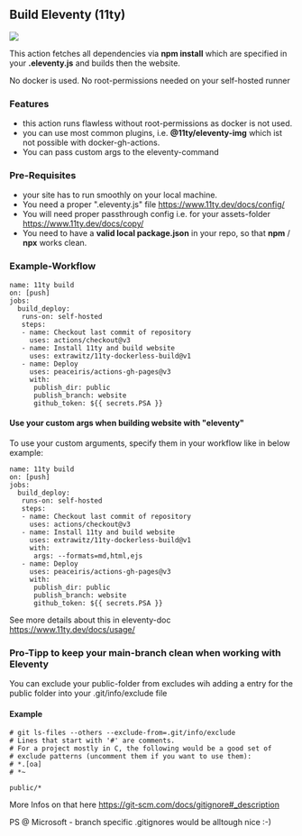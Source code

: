 ## Build Eleventy (11ty)

![](IdthKOzqFA-350.avif)

This action fetches all dependencies via **npm install** which are specified in your **.eleventy.js** and builds then the website.

No docker is used. No root-permissions needed on your self-hosted runner

### Features
- this action runs flawless without root-permissions as docker is not used.
- you can use most common plugins, i.e. **@11ty/eleventy-img** which ist not possible with docker-gh-actions.
- You can pass custom args to the eleventy-command

### Pre-Requisites
- your site has to run smoothly on your local machine.
- You need a proper ".eleventy.js" file https://www.11ty.dev/docs/config/
- You will need proper passthrough config i.e. for your assets-folder https://www.11ty.dev/docs/copy/
- You need to have a **valid local package.json** in your repo, so that **npm** / **npx** works clean.

### Example-Workflow

```
name: 11ty build
on: [push]
jobs:
  build_deploy:
   runs-on: self-hosted
   steps:
   - name: Checkout last commit of repository
	 uses: actions/checkout@v3
   - name: Install 11ty and build website
	 uses: extrawitz/11ty-dockerless-build@v1
   - name: Deploy
	 uses: peaceiris/actions-gh-pages@v3
	 with:
	  publish_dir: public
	  publish_branch: website
	  github_token: ${{ secrets.PSA }}
```

#### Use your custom args when building website with "eleventy"

To use your custom arguments, specify them in your workflow like in below example:

```
name: 11ty build
on: [push]
jobs:
  build_deploy:
   runs-on: self-hosted
   steps:
   - name: Checkout last commit of repository
	 uses: actions/checkout@v3
   - name: Install 11ty and build website
	 uses: extrawitz/11ty-dockerless-build@v1
	 with:
	  args: --formats=md,html,ejs
   - name: Deploy
	 uses: peaceiris/actions-gh-pages@v3
	 with:
	  publish_dir: public
	  publish_branch: website
	  github_token: ${{ secrets.PSA }}
```

See more details about this in eleventy-doc
https://www.11ty.dev/docs/usage/

### Pro-Tipp to keep your main-branch clean when working with Eleventy

You can exclude your public-folder from excludes wih adding a entry for the public folder into your .git/info/exclude file

#### Example
```
# git ls-files --others --exclude-from=.git/info/exclude
# Lines that start with '#' are comments.
# For a project mostly in C, the following would be a good set of
# exclude patterns (uncomment them if you want to use them):
# *.[oa]
# *~

public/*
```

More Infos on that here https://git-scm.com/docs/gitignore#_description

PS @ Microsoft - branch specific .gitignores would be alltough nice :-)
